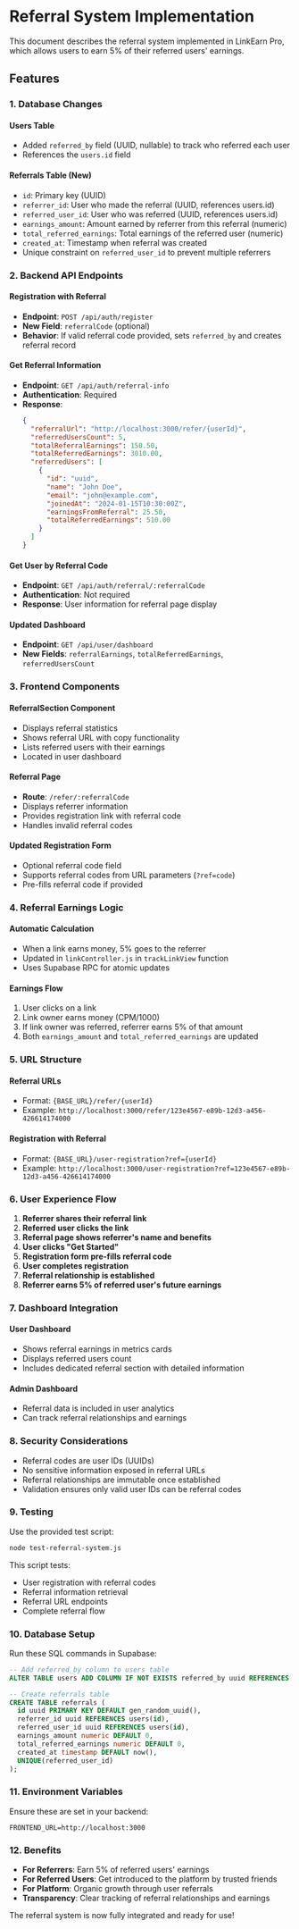 # Referral System Implementation

This document describes the referral system implemented in LinkEarn Pro, which allows users to earn 5% of their referred users' earnings.

## Features

### 1. Database Changes

#### Users Table
- Added `referred_by` field (UUID, nullable) to track who referred each user
- References the `users.id` field

#### Referrals Table (New)
- `id`: Primary key (UUID)
- `referrer_id`: User who made the referral (UUID, references users.id)
- `referred_user_id`: User who was referred (UUID, references users.id)
- `earnings_amount`: Amount earned by referrer from this referral (numeric)
- `total_referred_earnings`: Total earnings of the referred user (numeric)
- `created_at`: Timestamp when referral was created
- Unique constraint on `referred_user_id` to prevent multiple referrers

### 2. Backend API Endpoints

#### Registration with Referral
- **Endpoint**: `POST /api/auth/register`
- **New Field**: `referralCode` (optional)
- **Behavior**: If valid referral code provided, sets `referred_by` and creates referral record

#### Get Referral Information
- **Endpoint**: `GET /api/auth/referral-info`
- **Authentication**: Required
- **Response**: 
  ```json
  {
    "referralUrl": "http://localhost:3000/refer/{userId}",
    "referredUsersCount": 5,
    "totalReferralEarnings": 150.50,
    "totalReferredEarnings": 3010.00,
    "referredUsers": [
      {
        "id": "uuid",
        "name": "John Doe",
        "email": "john@example.com",
        "joinedAt": "2024-01-15T10:30:00Z",
        "earningsFromReferral": 25.50,
        "totalReferredEarnings": 510.00
      }
    ]
  }
  ```

#### Get User by Referral Code
- **Endpoint**: `GET /api/auth/referral/:referralCode`
- **Authentication**: Not required
- **Response**: User information for referral page display

#### Updated Dashboard
- **Endpoint**: `GET /api/user/dashboard`
- **New Fields**: `referralEarnings`, `totalReferredEarnings`, `referredUsersCount`

### 3. Frontend Components

#### ReferralSection Component
- Displays referral statistics
- Shows referral URL with copy functionality
- Lists referred users with their earnings
- Located in user dashboard

#### Referral Page
- **Route**: `/refer/:referralCode`
- Displays referrer information
- Provides registration link with referral code
- Handles invalid referral codes

#### Updated Registration Form
- Optional referral code field
- Supports referral codes from URL parameters (`?ref=code`)
- Pre-fills referral code if provided

### 4. Referral Earnings Logic

#### Automatic Calculation
- When a link earns money, 5% goes to the referrer
- Updated in `linkController.js` in `trackLinkView` function
- Uses Supabase RPC for atomic updates

#### Earnings Flow
1. User clicks on a link
2. Link owner earns money (CPM/1000)
3. If link owner was referred, referrer earns 5% of that amount
4. Both `earnings_amount` and `total_referred_earnings` are updated

### 5. URL Structure

#### Referral URLs
- Format: `{BASE_URL}/refer/{userId}`
- Example: `http://localhost:3000/refer/123e4567-e89b-12d3-a456-426614174000`

#### Registration with Referral
- Format: `{BASE_URL}/user-registration?ref={userId}`
- Example: `http://localhost:3000/user-registration?ref=123e4567-e89b-12d3-a456-426614174000`

### 6. User Experience Flow

1. **Referrer shares their referral link**
2. **Referred user clicks the link**
3. **Referral page shows referrer's name and benefits**
4. **User clicks "Get Started"**
5. **Registration form pre-fills referral code**
6. **User completes registration**
7. **Referral relationship is established**
8. **Referrer earns 5% of referred user's future earnings**

### 7. Dashboard Integration

#### User Dashboard
- Shows referral earnings in metrics cards
- Displays referred users count
- Includes dedicated referral section with detailed information

#### Admin Dashboard
- Referral data is included in user analytics
- Can track referral relationships and earnings

### 8. Security Considerations

- Referral codes are user IDs (UUIDs)
- No sensitive information exposed in referral URLs
- Referral relationships are immutable once established
- Validation ensures only valid user IDs can be referral codes

### 9. Testing

Use the provided test script:
```bash
node test-referral-system.js
```

This script tests:
- User registration with referral codes
- Referral information retrieval
- Referral URL endpoints
- Complete referral flow

### 10. Database Setup

Run these SQL commands in Supabase:

```sql
-- Add referred_by column to users table
ALTER TABLE users ADD COLUMN IF NOT EXISTS referred_by uuid REFERENCES users(id);

-- Create referrals table
CREATE TABLE referrals (
  id uuid PRIMARY KEY DEFAULT gen_random_uuid(),
  referrer_id uuid REFERENCES users(id),
  referred_user_id uuid REFERENCES users(id),
  earnings_amount numeric DEFAULT 0,
  total_referred_earnings numeric DEFAULT 0,
  created_at timestamp DEFAULT now(),
  UNIQUE(referred_user_id)
);
```

### 11. Environment Variables

Ensure these are set in your backend:
```env
FRONTEND_URL=http://localhost:3000
```

### 12. Benefits

- **For Referrers**: Earn 5% of referred users' earnings
- **For Referred Users**: Get introduced to the platform by trusted friends
- **For Platform**: Organic growth through user referrals
- **Transparency**: Clear tracking of referral relationships and earnings

The referral system is now fully integrated and ready for use! 